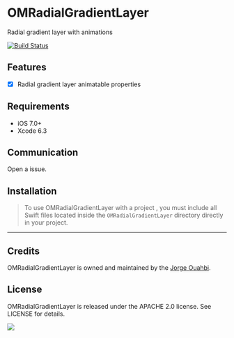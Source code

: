 # OMRadialGradientLayer

Radial gradient layer with animations

[![Build Status](https://travis-ci.org/jaouahbi/OMRadialGradientLayer.svg?branch=master)](https://travis-ci.org/jaouahbi/OMRadialGradientLayer)

## Features

- [x] Radial gradient layer animatable properties

## Requirements

- iOS 7.0+
- Xcode 6.3

## Communication

Open a issue.

## Installation

> To use OMRadialGradientLayer with a project , you must include all Swift files located inside the `OMRadialGradientLayer` directory directly in your project.

* * *

## Credits

OMRadialGradientLayer is owned and maintained by the [Jorge Ouahbi](https://twitter.com/j0rge0m).

## License

OMRadialGradientLayer is released under the APACHE 2.0 license. See LICENSE for details.

![](https://github.com/jaouahbi/OMRadialGradientLayer/blob/master/ScreenShot/ScreenShot.png)
